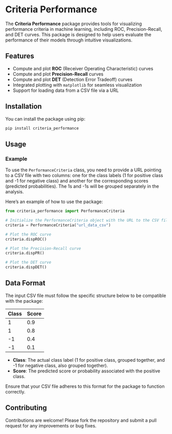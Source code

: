 
# Criteria Performance

The **Criteria Performance** package provides tools for visualizing performance criteria in machine learning, including ROC, Precision-Recall, and DET curves. This package is designed to help users evaluate the performance of their models through intuitive visualizations.

## Features

- Compute and plot **ROC** (Receiver Operating Characteristic) curves
- Compute and plot **Precision-Recall** curves
- Compute and plot **DET** (Detection Error Tradeoff) curves
- Integrated plotting with `matplotlib` for seamless visualization
- Support for loading data from a CSV file via a URL

## Installation

You can install the package using pip:

```bash
pip install criteria_performance
```

## Usage

### Example

To use the `PerformanceCriteria` class, you need to provide a URL pointing to a CSV file with two columns: one for the class labels (1 for positive class and -1 for negative class) and another for the corresponding scores (predicted probabilities). The 1s and -1s will be grouped separately in the analysis.

Here’s an example of how to use the package:

```python
from criteria_performance import PerformanceCriteria

# Initialize the PerformanceCriteria object with the URL to the CSV file
criteria = PerformanceCriteria("url_data_csv")

# Plot the ROC curve
criteria.dispROC()

# Plot the Precision-Recall curve
criteria.dispPR()

# Plot the DET curve
criteria.dispDET()
```

## Data Format

The input CSV file must follow the specific structure below to be compatible with the package:

| Class | Score |
|-------|-------|
| 1     | 0.9   |
| 1     | 0.8   |
| -1    | 0.4   |
| -1    | 0.1   |

- **Class**: The actual class label (1 for positive class, grouped together, and -1 for negative class, also grouped together).
- **Score**: The predicted score or probability associated with the positive class.

Ensure that your CSV file adheres to this format for the package to function correctly.

## Contributing

Contributions are welcome! Please fork the repository and submit a pull request for any improvements or bug fixes.
